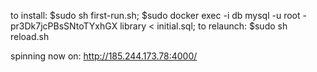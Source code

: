 to install: 
$sudo sh first-run.sh;
$sudo docker exec -i db mysql -u root -pr3Dk7jcPBsSNtoTYxhGX library < initial.sql;
to relaunch: 
$sudo sh reload.sh

spinning now on: http://185.244.173.78:4000/
